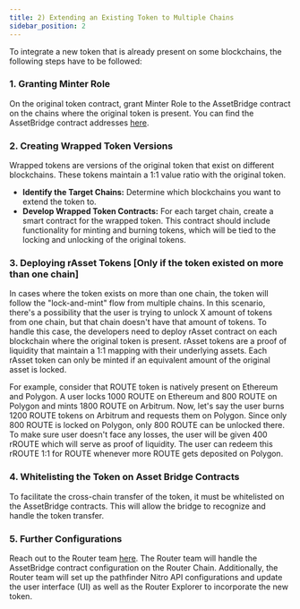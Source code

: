 ```yaml
---
title: 2) Extending an Existing Token to Multiple Chains
sidebar_position: 2
---
```



To integrate a new token that is already present on some blockchains, the following steps have to be followed: 

### 1. Granting Minter Role

On the original token contract, grant Minter Role to the AssetBridge contract on the chains where the original token is present. You can find the AssetBridge contract addresses [here](../supported-chains-tokens).

### 2. Creating Wrapped Token Versions

Wrapped tokens are versions of the original token that exist on different blockchains. These tokens maintain a 1:1 value ratio with the original token.

- **Identify the Target Chains:** Determine which blockchains you want to extend the token to.
- **Develop Wrapped Token Contracts:** For each target chain, create a smart contract for the wrapped token. This contract should include functionality for minting and burning tokens, which will be tied to the locking and unlocking of the original tokens.

### 3. Deploying rAsset Tokens [Only if the token existed on more than one chain]

In cases where the token exists on more than one chain, the token will follow the "lock-and-mint" flow from multiple chains. In this scenario, there's a possibility that the user is trying to unlock X amount of tokens from one chain, but that chain doesn't have that amount of tokens. To handle this case, the developers need to deploy rAsset contract on each blockchain where the original token is present. rAsset tokens are a proof of liquidity that maintain a 1:1 mapping with their underlying assets. Each rAsset token can only be minted if an equivalent amount of the original asset is locked.

For example, consider that ROUTE token is natively present on Ethereum and Polygon. A user locks 1000 ROUTE on Ethereum and 800 ROUTE on Polygon and mints 1800 ROUTE on Arbitrum. Now, let's say the user burns 1200 ROUTE tokens on Arbitrum and requests them on Polygon. Since only 800 ROUTE is locked on Polygon, only 800 ROUTE can be unlocked there. To make sure user doesn't face any losses, the user will be given 400 rROUTE which will serve as proof of liquidity. The user can redeem this rROUTE 1:1 for ROUTE whenever more ROUTE gets deposited on Polygon. 

### 4. Whitelisting the Token on Asset Bridge Contracts

To facilitate the cross-chain transfer of the token, it must be whitelisted on the AssetBridge contracts. This will allow the bridge to recognize and handle the token transfer.

### 5. Further Configurations
Reach out to the Router team [here](https://t.me/Alpie01). The Router team will handle the AssetBridge contract configuration on the Router Chain. Additionally, the Router team will set up the pathfinder Nitro API configurations and update the user interface (UI) as well as the Router Explorer to incorporate the new token.